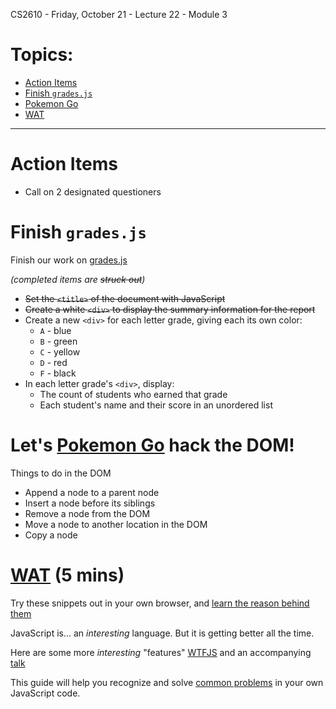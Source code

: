 CS2610 - Friday, October 21 - Lecture 22 - Module 3

# Topics:
* [Action Items](#action-items)
* [Finish `grades.js`](#finish-gradesjs)
* [Pokemon Go](#pokemon-go)
* [WAT](#wat)


------------------------------------------------------------
# Action Items

*   Call on 2 designated questioners



# Finish `grades.js`

Finish our work on [grades.js](./grades.js)

*(completed items are ~~struck out~~)*

*   ~~Set the `<title>` of the document with JavaScript~~
*   ~~Create a white `<div>` to display the summary information for the report~~
*   Create a new `<div>` for each letter grade, giving each its own color:
    *   `A` - blue
    *   `B` - green
    *   `C` - yellow
    *   `D` - red
    *   `F` - black
*   In each letter grade's `<div>`, display:
    *   The count of students who earned that grade
    *   Each student's name and their score in an unordered list



# Let's [Pokemon Go](https://pokedex.org/) hack the DOM! 

Things to do in the DOM

*   Append a node to a parent node
*   Insert a node before its siblings
*   Remove a node from the DOM
*   Move a node to another location in the DOM
*   Copy a node



# [WAT](https://www.destroyallsoftware.com/talks/wat) (5 mins)

Try these snippets out in your own browser, and [learn the reason behind them](http://2ality.com/2012/01/object-plus-object.html)

JavaScript is... an *interesting* language.  But it is getting better all the time.

Here are some more *interesting* "features" [WTFJS](https://github.com/denysdovhan/wtfjs) and an accompanying [talk](https://www.youtube.com/watch?v=et8xNAc2ic8)

This guide will help you recognize and solve [common problems](https://developer.mozilla.org/en-US/docs/Learn/JavaScript/Howto) in your own JavaScript code.




